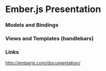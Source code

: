 # Ember.js Presentation

### Models and Bindings

### Views and Templates (handlebars)



### Links

http://emberjs.com/documentation/